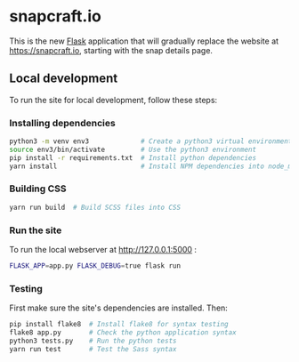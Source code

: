 # snapcraft.io

This is the new [Flask](http://flask.pocoo.org/) application that will gradually replace the website at https://snapcraft.io, starting with the snap details page.

## Local development

To run the site for local development, follow these steps:

### Installing dependencies

``` bash
python3 -m venv env3             # Create a python3 virtual environment
source env3/bin/activate         # Use the python3 environment
pip install -r requirements.txt  # Install python dependencies
yarn install                     # Install NPM dependencies into node_modules
```

### Building CSS

``` bash
yarn run build  # Build SCSS files into CSS
```

### Run the site

To run the local webserver at http://127.0.0.1:5000 :

``` bash
FLASK_APP=app.py FLASK_DEBUG=true flask run
```

### Testing

First make sure the site's dependencies are installed. Then:

``` bash
pip install flake8  # Install flake8 for syntax testing
flake8 app.py       # Check the python application syntax
python3 tests.py    # Run the python tests
yarn run test       # Test the Sass syntax
```

